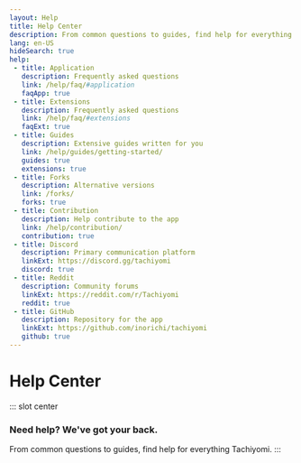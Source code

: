 ```yaml
---
layout: Help
title: Help Center
description: From common questions to guides, find help for everything Tachiyomi.
lang: en-US
hideSearch: true
help:
 - title: Application
   description: Frequently asked questions
   link: /help/faq/#application
   faqApp: true
 - title: Extensions
   description: Frequently asked questions
   link: /help/faq/#extensions
   faqExt: true
 - title: Guides
   description: Extensive guides written for you
   link: /help/guides/getting-started/
   guides: true
   extensions: true
 - title: Forks
   description: Alternative versions
   link: /forks/
   forks: true
 - title: Contribution
   description: Help contribute to the app
   link: /help/contribution/
   contribution: true
 - title: Discord
   description: Primary communication platform
   linkExt: https://discord.gg/tachiyomi
   discord: true
 - title: Reddit
   description: Community forums
   linkExt: https://reddit.com/r/Tachiyomi
   reddit: true
 - title: GitHub
   description: Repository for the app
   linkExt: https://github.com/inorichi/tachiyomi
   github: true
---
```


# Help Center

::: slot center
### Need help? We've got your back.
From common questions to guides, find help for everything Tachiyomi.
:::
